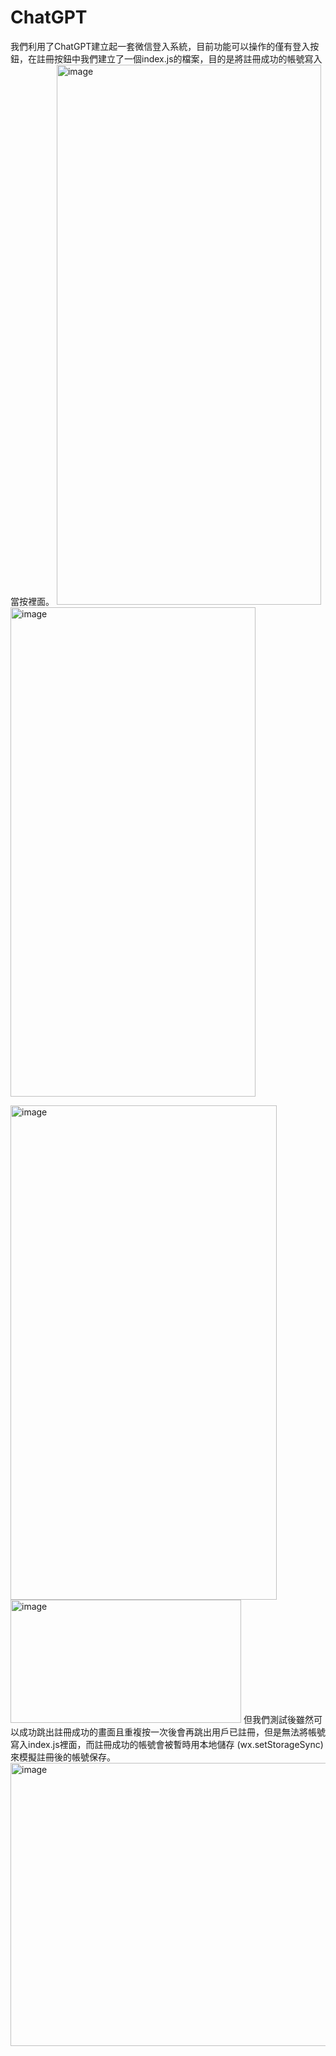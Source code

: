 # ChatGPT
我們利用了ChatGPT建立起一套微信登入系統，目前功能可以操作的僅有登入按鈕，在註冊按鈕中我們建立了一個index.js的檔案，目的是將註冊成功的帳號寫入當按裡面。
<img width="423" height="864" alt="image" src="https://github.com/user-attachments/assets/a9ffd522-4053-43ba-9f63-09ce5b4ad44c" />
<img width="392" height="783" alt="image" src="https://github.com/user-attachments/assets/50018f82-ef3f-4dc5-b5b1-e520453572e7" />

<img width="426" height="791" alt="image" src="https://github.com/user-attachments/assets/e03473fb-c954-4d77-89d3-e0fdd93659a6" />
<img width="369" height="197" alt="image" src="https://github.com/user-attachments/assets/d3e6cbe5-a35b-405f-8f22-9ff47d479460" />
但我們測試後雖然可以成功跳出註冊成功的畫面且重複按一次後會再跳出用戶已註冊，但是無法將帳號寫入index.js裡面，而註冊成功的帳號會被暫時用本地儲存 (wx.setStorageSync) 來模擬註冊後的帳號保存。
<img width="780" height="453" alt="image" src="https://github.com/user-attachments/assets/5b3814be-9172-43d3-a5ae-9309874d9d58" />
